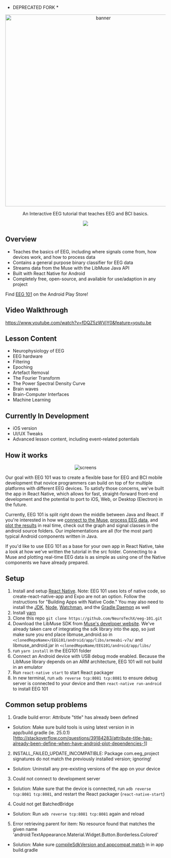 * DEPRECATED FORK *

<p align="center">
  <img alt="banner" src="/images/EEG101graphic.png/" width="600">
</p>
<p align="center" href="">
  An Interactive EEG tutorial that teaches EEG and BCI basics.
</p>
<p align="center">
  <a href="http://neurotechx.herokuapp.com/">
    <img src="http://neurotechx.herokuapp.com/badge.svg">
  </a>
</p>

## Overview
- Teaches the basics of EEG, including where signals come from, how devices work, and how to process data
- Contains a general purpose binary classifier for EEG data
- Streams data from the Muse with the LibMuse Java API
- Built with React Native for Android
- Completely free, open-source, and available for use/adaption in any project

Find [EEG 101](https://play.google.com/store/apps/details?id=com.eeg_project&hl=en) on the Android Play Store!

## Video Walkthrough

https://www.youtube.com/watch?v=fDQZ5zWVjY0&feature=youtu.be

## Lesson Content
- Neurophysiology of EEG
- EEG hardware
- Filtering
- Epoching
- Artefact Removal
- The Fourier Transform
- The Power Spectral Density Curve
- Brain waves
- Brain-Computer Interfaces
- Machine Learning

## Currently In Development
- iOS version
- UI/UX Tweaks
- Advanced lesson content, including event-related potentials

## How it works

<p align="center">
    <img alt="screens" src="/images/ScreenBanner.png/">
</p>

Our goal with EEG 101 was to create a flexible base for EEG and BCI mobile development that novice programmers can build on top of for multiple platforms with different EEG devices. To satisfy those concerns, we've built the app in React Native, which allows for fast, straight-forward front-end development and the potential to port to iOS, Web, or Desktop (Electron) in the future.  

Currently, EEG 101 is split right down the middle between Java and React. If you're interested in how we [connect to the Muse](https://github.com/NeuroTechX/eeg-101/blob/master/EEG101/android/app/src/main/java/com/eeg_project/components/connector/ConnectorModule.java), [process EEG data](https://github.com/NeuroTechX/eeg-101/tree/master/EEG101/android/app/src/main/java/com/eeg_project/components/signal), and [plot the results](https://github.com/NeuroTechX/eeg-101/blob/master/EEG101/android/app/src/main/java/com/eeg_project/components/graphs/EEGGraph.java) in real time, check out the graph and signal classes in the android source folders. Our implementations are all (for the most part) typical Android components written in Java.

If you'd like to use EEG 101 as a base for your own app in React Native, take a look at how we've written the tutorial in the src folder. Connecting to a Muse and plotting real-time EEG data is as simple as using one of the Native components we have already prepared.

## Setup

1. Install and setup [React Native](https://facebook.github.io/react-native/docs/getting-started.html). Note: EEG 101 uses lots of native code, so create-react-native-app and Expo are not an option. Follow the instructions for "Building Apps with Native Code." You may also need to install the [JDK](https://www3.ntu.edu.sg/home/ehchua/programming/howto/JDK_Howto.html), [Node](https://nodejs.org/en/download/package-manager/), [Watchman](https://medium.com/@vonchristian/how-to-setup-watchman-on-ubuntu-16-04-53196cc0227c), and the [Gradle Daemon](https://docs.gradle.org/2.9/userguide/gradle_daemon.html) as well
2. Install [yarn](https://github.com/yarnpkg/yarn)
3. Clone this repo `git clone https://github.com/NeuroTechX/eeg-101.git`
4. Download the LibMuse SDK from [Muse's developer website](http://developer.choosemuse.com/android). We've already taken care of integrating the sdk library into the app, so just make sure you end place libmuse_android.so in `<clonedRepoName>/EEG101/android/app/libs/armeabi-v7a/` and libmuse_android.jar in `<clonedRepoName/EEG101/android/app/libs/`
5. run `yarn install` in the EEG101 folder
6. Connect an Android device with USB debug mode enabled. Because the LibMuse library depends on an ARM architecture, EEG 101 will not build in an emulator
7. Run `react-native start` to start React packager
8. In new terminal, run `adb reverse tcp:8081 tcp:8081` to ensure debug server is connected to your device and then `react-native run-android` to install EEG 101

## Common setup problems

1. Gradle build error: Attribute "title" has already been defined

- Solution: Make sure build tools is using latest version in in app/build.gradle (ie. 25.0.1) [http://stackoverflow.com/questions/39184283/attribute-title-has-already-been-define-when-have-android-plot-dependencies-1]

2. INSTALL_FAILED_UPDATE_INCOMPATIBLE: Package com.eeg_project signatures do not match the previously installed version; ignoring!

- Solution: Uninstall any pre-existing versions of the app on your device

3. Could not connect to development server

- Solution: Make sure that the device is connected, run `adb reverse tcp:8081 tcp:8081`, and restart the React packager (`react-native-start`)

4. Could not get BatchedBridge

- Solution: Run `adb reverse tcp:8081 tcp:8081` again and reload

 5. Error retrieving parent for item: No resource found that matches the given name 'android:TextAppearance.Material.Widget.Button.Borderless.Colored'

 - Solution: Make sure [compileSdkVersion and appcompat match](http://stackoverflow.com/questions/32075498/error-retrieving-parent-for-item-no-resource-found-that-matches-the-given-name) in in app build.gradle
